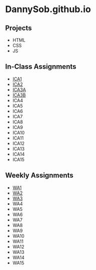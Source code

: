 # DannySob.github.io

## Projects
+ HTML
+ CSS
+ JS

## In-Class Assignments
+ [ICA1](ica/ICA1.pdf)
+ [ICA2](ica/ICA2.pdf)
+ [ICA3A](https://dannysob.github.io/ica/ica3a.html)
+ [ICA3B](https://dannysob.github.io/ica/ica3b/ica3b.html)
+ ICA4
+ ICA5
+ ICA6
+ ICA7
+ ICA8
+ ICA9
+ ICA10
+ ICA11
+ ICA12
+ ICA13
+ ICA14
+ ICA15

## Weekly Assignments
+ [WA1](https://dannysob.github.io/wa/wa1.html)
+ [WA2](https://dannysob.github.io/wa/wa2.html)
+ [WA3](https://dannysob.github.io/wa/wa3.html)
+ WA4
+ WA5
+ WA6
+ WA7
+ WA8
+ WA9
+ WA10
+ WA11
+ WA12
+ WA13
+ WA14
+ WA15